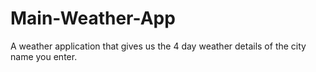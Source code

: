 # Main-Weather-App
A weather application that gives us the 4 day weather details of the city name you enter.
